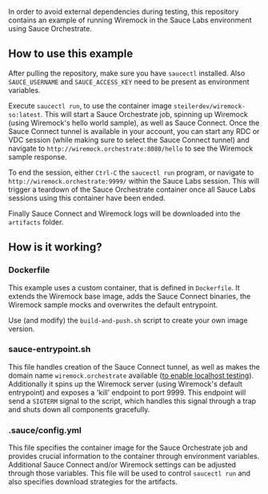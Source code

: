 In order to avoid external dependencies during testing, this repository contains an example of running Wiremock in the Sauce Labs environment using Sauce Orchestrate.

## How to use this example

After pulling the repository, make sure you have `saucectl` installed. Also `SAUCE_USERNAME` and `SAUCE_ACCESS_KEY` need to be present as environment variables.

Execute `saucectl run`, to use the container image `steilerdev/wiremock-so:latest`. This will start a Sauce Orchestrate job, spinning up Wiremock (using Wiremock's hello world sample), as well as Sauce Connect. Once the Sauce Connect tunnel is available in your account, you can start any RDC or VDC session (while making sure to select the Sauce Connect tunnel) and navigate to `http://wiremock.orchestrate:8080/hello` to see the Wiremock sample response.

To end the session, either `Ctrl-C` the `saucectl run` program, or navigate to `http://wiremock.orchestrate:9999/` within the Sauce Labs session. This will trigger a teardown of the Sauce Orchestrate container once all Sauce Labs sessions using this container have been ended.

Finally Sauce Connect and Wiremock logs will be downloaded into the `artifacts` folder.

## How is it working?

### Dockerfile

This example uses a custom container, that is defined in `Dockerfile`. It extends the Wiremock base image, adds the Sauce Connect binaries, the Wiremock sample mocks and overwrites the default entrypoint.

Use (and modify) the `build-and-push.sh` script to create your own image version.

### sauce-entrypoint.sh

This file handles creation of the Sauce Connect tunnel, as well as makes the domain name `wiremock.orchestrate` available ([to enable localhost testing](https://docs.saucelabs.com/secure-connections/sauce-connect/setup-configuration/specialized-environments/#testing-mobile-devices-against-localhost)). Additionally it spins up the Wiremock server (using Wiremock's default entrypoint) and exposes a 'kill' endpoint to port 9999. This endpoint will send a `SIGTERM` signal to the script, which handles this signal through a trap and shuts down all components gracefully.

### .sauce/config.yml

This file specifies the container image for the Sauce Orchestrate job and provides crucial information to the container through environment variables. Additional Sauce Connect and/or Wiremock settings can be adjusted through those variables. This file will be used to control `saucectl run` and also specifies download strategies for the artifacts.